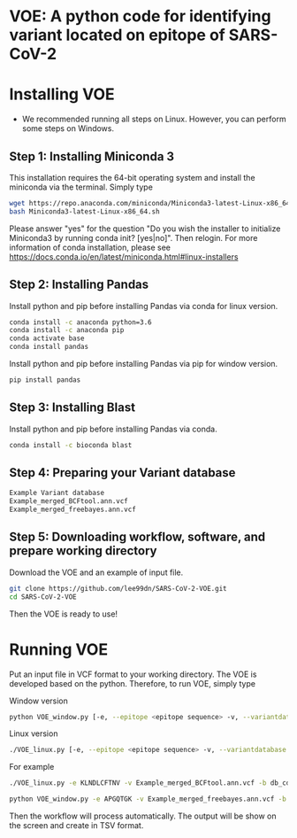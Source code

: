 # VOE: A python code for identifying variant located on epitope of SARS-CoV-2

# Installing VOE
* We recommended running all steps on Linux. However, you can perform some steps on Windows.
## Step 1: Installing Miniconda 3

This installation requires the 64-bit operating system and install the miniconda via the terminal. Simply type

```bash
wget https://repo.anaconda.com/miniconda/Miniconda3-latest-Linux-x86_64.sh
bash Miniconda3-latest-Linux-x86_64.sh
```
Please answer "yes" for the question "Do you wish the installer to initialize Miniconda3 by running conda init? [yes|no]".
Then relogin.
For more information of conda installation, please see https://docs.conda.io/en/latest/miniconda.html#linux-installers

## Step 2: Installing Pandas

Install python and pip before installing Pandas via conda for linux version.

```bash
conda install -c anaconda python=3.6
conda install -c anaconda pip
conda activate base
conda install pandas
```
Install python and pip before installing Pandas via pip for window version.
```bash
pip install pandas
```

## Step 3: Installing Blast

Install python and pip before installing Pandas via conda.

```bash
conda install -c bioconda blast
```

## Step 4: Preparing your Variant database

```bash
Example Variant database
Example_merged_BCFtool.ann.vcf
Example_merged_freebayes.ann.vcf
```

## Step 5: Downloading workflow, software, and prepare working directory

Download the VOE and an example of input file. 
```bash
git clone https://github.com/lee99dn/SARS-CoV-2-VOE.git
cd SARS-CoV-2-VOE

```

Then the VOE is ready to use!

# Running VOE

Put an input file in VCF format to your working directory.
The VOE is developed based on the python. Therefore, to run VOE, simply type

Window version
```bash
python VOE_window.py [-e, --epitope <epitope sequence> -v, --variantdatabase <variantdatabase> -b, --blastdatabase <blastdatabase> -o, --output <output TSV format>]
```
Linux version
```bash
./VOE_linux.py [-e, --epitope <epitope sequence> -v, --variantdatabase <variantdatabase> -b, --blastdatabase <blastdatabase> -o, --output <output TSV format>]
```
For example
```bash
./VOE_linux.py -e KLNDLCFTNV -v Example_merged_BCFtool.ann.vcf -b db_cds_nucl_covid.fasta -o Ex_1_output.tsv
```

```bash
python VOE_window.py -e APGQTGK -v Example_merged_freebayes.ann.vcf -b db_cds_nucl_covid.fasta -o Ex_2_output.tsv
```
Then the workflow will process automatically.
The output will be show on the screen and create in TSV format.
